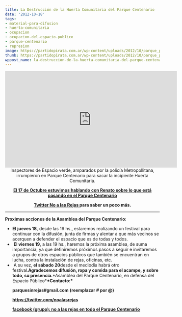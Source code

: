 ```yaml
---
title: La Destrucción de la Huerta Comunitaria del Parque Centenario
date: '2012-10-18'
tags:
- material-para-difusion
- huerta-comunitaria
- ocupacion
- ocupacion-del-espacio-publico
- parque-centenario
- represion
image: https://partidopirata.com.ar/wp-content/uploads/2012/10/parque_polis.jpg
thumb: https://partidopirata.com.ar/wp-content/uploads/2012/10/parque_polis-150x150.jpg
wppost_name: la-destruccion-de-la-huerta-comunitaria-del-parque-centenario
---
```


<center>
<iframe src="http://www.youtube.com/embed/TNWYatIQHJY?list=UUD29sg01bX0AhGwDacHejuQ&amp;hl=es_ES" frameborder="0" width="560" height="315"></iframe></center><center></center><center>Inspectores de Espacio verde, amparados por la policía Metropollitana, irrumpieron en Parque Centenario para sacar la incipiente Huerta Comunitaria.</center>
<p style="text-align: center;"><strong><a href="https://partidopirata.com.ar/6889/conversando-con-renato-sobre-el-acampe-en-parque-centenario">El 17 de Octubre estuvimos hablando con Renato sobre lo que está pasando en el Parque Centenario</a></strong></p>
<p style="text-align: center;"><strong><a href="https://twitter.com/noalasrejas" target="_blank">Twitter No a las Rejas </a> para saber un poco más.</strong></p>


<hr />

<strong>Proximas acciones de la Asamblea del Parque Centenario:</strong>
<ul>
	<li><strong>El jueves 18,</strong> desde las 16 hs., estaremos realizando un festival para continuar con la difusión, junta de firmas y alentar a que más vecinos se acerquen a defender el espacio que es de todas y todos.</li>
	<li> <strong>El viernes 19,</strong> a las 19 hs., haremos la próxima asamblea, de suma importancia, ya que definiremos próximos pasos a seguir e invitaremos a grupos de otros espacios públicos que también se encuentran en lucha, contra la instalación de rejas, oficinas, etc.</li>
	<li> A su vez, <strong>el sábado 20</strong>desde el mediodía habrá otro festival.<strong>Agradecemos difusión, ropa y comida para el acampe, y sobre todo, su presencia.</strong>*Asamblea del Parque Centenario, en defensa del Espacio Público*<strong>*Contacto:*</strong>

<strong>parquesinrejas#gmail.com</strong>
<strong> (reemplazar # por @)</strong>

<strong><a href="https://twitter.com/noalasrejas" target="_blank">https://twitter.com/noalasrejas</a></strong>

<strong><a href="http://www.facebook.com/groups/348242978595642/" target="_blank">facebook (grupo): no a las rejas en todo el Parque Centenario</a></strong></li>
</ul>
